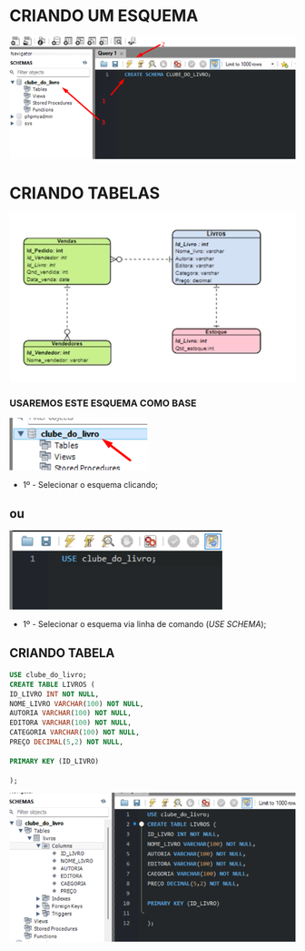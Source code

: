 # CRIANDO UM ESQUEMA

![SCHEMA](../img/CRIANDO%20SCHEMA.png)

# CRIANDO TABELAS

![CLUBE](../img/table_base1.png)
### USAREMOS ESTE ESQUEMA COMO BASE

![selecSchema](../img/select%20schema.png)
- 1º - Selecionar o esquema clicando;
## ou
![selectSchema](../img/select%20schema2.png)
- 1º - Selecionar o esquema via linha de comando (_USE SCHEMA_);


## CRIANDO TABELA

```sql
USE clube_do_livro;
CREATE TABLE LIVROS (
ID_LIVRO INT NOT NULL,
NOME_LIVRO VARCHAR(100) NOT NULL,
AUTORIA VARCHAR(100) NOT NULL,
EDITORA VARCHAR(100) NOT NULL,
CATEGORIA VARCHAR(100) NOT NULL,
PREÇO DECIMAL(5,2) NOT NULL,

PRIMARY KEY (ID_LIVRO)

);
```

![primaryTable](../img/PRIMEIRATABLE.png)

